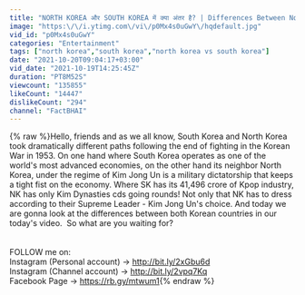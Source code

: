 ```yaml
---
title: "NORTH KOREA और SOUTH KOREA में क्या अंतर है? | Differences Between North Korea and South Korea"
image: "https:\/\/i.ytimg.com\/vi\/p0Mx4s0uGwY\/hqdefault.jpg"
vid_id: "p0Mx4s0uGwY"
categories: "Entertainment"
tags: ["north korea","south korea","north korea vs south korea"]
date: "2021-10-20T09:04:17+03:00"
vid_date: "2021-10-19T14:25:45Z"
duration: "PT8M52S"
viewcount: "135855"
likeCount: "14447"
dislikeCount: "294"
channel: "FactBHAI"
---
```

{% raw %}Hello, friends and as we all know, South Korea and North Korea took dramatically different paths following the end of fighting in the Korean War in 1953. On one hand where South Korea operates as one of the world's most advanced economies, on the other hand its neighbor North Korea, under the regime of Kim Jong Un is a military dictatorship that keeps a tight fist on the economy. Where SK has its 41,496 crore of Kpop industry, NK has only Kim Dynasties cds going rounds! Not only that NK has to dress according to their Supreme Leader - Kim Jong Un's choice. And today we are gonna look at the differences between both Korean countries in our today's video.  So what are you waiting for?<br /><br /><br />FOLLOW me on:<br />Instagram (Personal account) → <a rel="nofollow" target="blank" href="http://bit.ly/2xGbu6d">http://bit.ly/2xGbu6d</a><br />Instagram (Channel account) → <a rel="nofollow" target="blank" href="http://bit.ly/2vpq7Kq">http://bit.ly/2vpq7Kq</a><br />Facebook Page → <a rel="nofollow" target="blank" href="https://rb.gy/mtwum1">https://rb.gy/mtwum1</a>{% endraw %}
